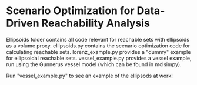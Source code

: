 # Scenario Optimization for Data-Driven Reachability Analysis

Ellipsoids folder contains all code relevant for reachable sets with ellipsoids as a volume proxy. 
ellipsoids.py contains the scenario optimization code for calculating reachable sets.
lorenz_example.py provides a "dummy" example for ellipsoidal reachable sets.
vessel_example.py provides a vessel example, run using the Gunnerus vessel model (which can be found in mclsimpy).

Run "vessel_example.py" to see an example of the ellipsods at work!
